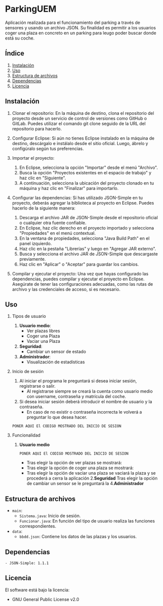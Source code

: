 # ParkingUEM
Aplicación realizada para el funcionamiento del parking a través de sensores y usando un archivo JSON. Su finalidad es permitir a los usuarios coger una plaza en concreto en un parking para leugo poder buscar donde está su coche.

## Índice

1. [Instalación](#instalación)
2. [Uso](#uso)
3. [Estructura de archivos](#estructura-de-archivos)
4. [Dependencias](#dependencias)
5. [Licencia](#licencia)

## Instalación

1. Clonar el repositorio: En la máquina de destino, clona el repositorio del proyecto desde un servicio de control de versiones como GitHub o GitLab. Puedes utilizar el comando git clone seguido de la URL del repositorio para hacerlo.

2. Configurar Eclipse: Si aún no tienes Eclipse instalado en la máquina de destino, descárgalo e instálalo desde el sitio oficial. Luego, ábrelo y configúralo según tus preferencias.

3. Importar el proyecto: 
    1. En Eclipse, selecciona la opción "Importar" desde el menú "Archivo". 
    2. Busca la opción "Proyectos existentes en el espacio de trabajo" y haz clic en "Siguiente". 
    3. A continuación, selecciona la ubicación del proyecto clonado en tu máquina y haz clic en "Finalizar" para importarlo.

4. Configurar las dependencias: Si has utilizado JSON-Simple en tu proyecto, deberás agregar la biblioteca al proyecto en Eclipse. Puedes hacerlo de la siguiente manera:
    1. Descarga el archivo JAR de JSON-Simple desde el repositorio oficial o cualquier otra fuente confiable.
    2. En Eclipse, haz clic derecho en el proyecto importado y selecciona "Propiedades" en el menú contextual.
    3. En la ventana de propiedades, selecciona "Java Build Path" en el panel izquierdo.
    4. Haz clic en la pestaña "Librerías" y luego en "Agregar JAR externo".
    5. Busca y selecciona el archivo JAR de JSON-Simple que descargaste previamente.
    6. Haz clic en "Aplicar" o "Aceptar" para guardar los cambios.

5. Compilar y ejecutar el proyecto: Una vez que hayas configurado las dependencias, puedes compilar y ejecutar el proyecto en Eclipse. Asegúrate de tener las configuraciones adecuadas, como las rutas de archivo y las credenciales de acceso, si es necesario.

## Uso
1. Tipos de usuario
    1. **Usuario medio**:
        - Ver plazas libres
        - Coger una Plaza
        - Vaciar una Plaza
    2. **Seguridad**:
        - Cambiar un sensor de estado
    3. **Administrador**:
        - Visualización de estadísticas

2. Inicio de sesión
    1. Al iniciar el programa le preguntará si desea iniciar sesión, registrarse o salir.
        - Al registrarse siempre se creará la cuenta como usuario medio con username, contraseña y matrícula del coche.
    2. Si desea iniciar sesión deberá introducir el nombre de usuario y la contraseña.
        - En caso de no existir o contraseña incorrecta le volverá a preguntar lo que desea hacer.
    ~~~
    PONER AQUI El CODIGO MOSTRADO DEL INICIO DE SESION
    ~~~
3. Funcionalidad
    1. **Usuario medio**
        ~~~
        PONER AQUI El CODIGO MOSTRADO DEL INICIO DE SESION
        ~~~
       - Tras elegir la opción de ver plazas se mostrará:
       - Tras elegir la opción de coger una plaza se mostrará:
       - Tras elegir la opción de vaciar una plaza se vaciará la plaza y se procederá a cerra la aplicación
    2.**Seguridad**
        Tras elegir la opción de cambiar un sensor se le preguntará la
    4.**Administrador**

## Estructura de archivos
- `main`:
  - `Sistema.java`: Inicio de sesión.
  - `Funcionar.java`: En función del tipo de usuario realiza las funciones correspondientes.
- `data`:
  - `bbdd.json`: Contiene los datos de las plazas y los usuarios.

## Dependencias
    - JSON-Simple: 1.1.1

## Licencia
El software está bajo la licencia:
  - GNU General Public License v2.0

